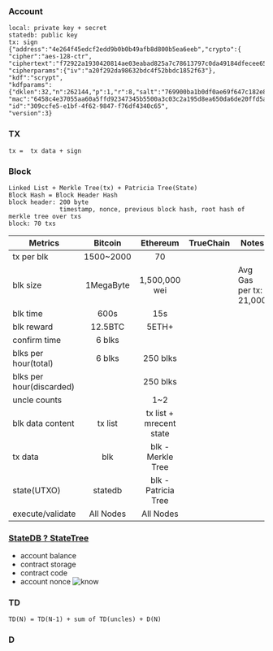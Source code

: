 ### Account
    local: private key + secret
    statedb: public key
    tx: sign
    {"address":"4e264f45edcf2edd9b0b0b49afb8d800b5ea6eeb","crypto":{
    "cipher":"aes-128-ctr",
    "ciphertext":"f72922a1930420814ae03eabad825a7c78613797c0da49184dfecee6513a0c2c",
    "cipherparams":{"iv":"a20f292da98632bdc4f52bbdc1852f63"},
    "kdf":"scrypt",
    "kdfparams":{"dklen":32,"n":262144,"p":1,"r":8,"salt":"769900ba1b0df0ae69f647c182e89dbd0444c47bc948be1f9b5d108f2321ccb1"},
    "mac":"6458c4e37055aa60a5ffd92347345b5500a3c03c2a195d8ea650da6de20ffd5a"},
    "id":"309ccfe5-e1bf-4f62-9847-f76df4340c65",
    "version":3}
### TX
    tx =  tx data + sign
### Block
    Linked List + Merkle Tree(tx) + Patricia Tree(State)
    Block Hash = Block Header Hash
    block header: 200 byte
                  timestamp, nonce, previous block hash, root hash of merkle tree over txs
    block: 70 txs
   Metrics               | Bitcoin  |Ethereum               | TrueChain|Notes
  -----------------------|:--------:|:---------------------:|:--------:|-----
  tx per blk             |1500~2000 |   70                  |          | 
  blk size               |1MegaByte |  1,500,000 wei        |          | Avg Gas per tx: 21,000
  blk time               |    600s  |   15s                 |          | 
  blk reward             | 12.5BTC  |  5ETH+                |          | 
  confirm time           | 6 blks   |                       |          | 
  blks per hour(total)   | 6 blks   | 250 blks              |          |
 blks per hour(discarded)|          | 250 blks              |          |
  uncle counts           |          | 1~2                   |          |
  blk data content       |  tx list |tx list + mrecent state|          |
  tx data                | blk      | blk - Merkle Tree     |          |
  state(UTXO)            | statedb  | blk - Patricia Tree   |          |
  execute/validate       | All Nodes| All Nodes             |          |
  
### [StateDB ? StateTree](https://ethereum.github.io/blog/2015/06/26/state-tree-pruning/)
   * account balance
   * contract storage
   * contract code
   * account nonce
  ![know](https://i.stack.imgur.com/QpcFh.png)
### TD
    TD(N) = TD(N-1) + sum of TD(uncles) + D(N)
### D
